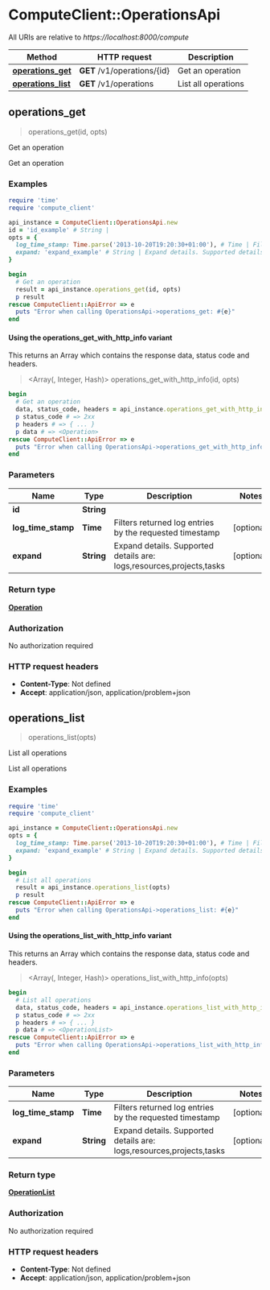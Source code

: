 # ComputeClient::OperationsApi

All URIs are relative to *https://localhost:8000/compute*

| Method | HTTP request | Description |
| ------ | ------------ | ----------- |
| [**operations_get**](OperationsApi.md#operations_get) | **GET** /v1/operations/{id} | Get an operation |
| [**operations_list**](OperationsApi.md#operations_list) | **GET** /v1/operations | List all operations |


## operations_get

> <Operation> operations_get(id, opts)

Get an operation

Get an operation

### Examples

```ruby
require 'time'
require 'compute_client'

api_instance = ComputeClient::OperationsApi.new
id = 'id_example' # String | 
opts = {
  log_time_stamp: Time.parse('2013-10-20T19:20:30+01:00'), # Time | Filters returned log entries by the requested timestamp
  expand: 'expand_example' # String | Expand details. Supported details are: logs,resources,projects,tasks
}

begin
  # Get an operation
  result = api_instance.operations_get(id, opts)
  p result
rescue ComputeClient::ApiError => e
  puts "Error when calling OperationsApi->operations_get: #{e}"
end
```

#### Using the operations_get_with_http_info variant

This returns an Array which contains the response data, status code and headers.

> <Array(<Operation>, Integer, Hash)> operations_get_with_http_info(id, opts)

```ruby
begin
  # Get an operation
  data, status_code, headers = api_instance.operations_get_with_http_info(id, opts)
  p status_code # => 2xx
  p headers # => { ... }
  p data # => <Operation>
rescue ComputeClient::ApiError => e
  puts "Error when calling OperationsApi->operations_get_with_http_info: #{e}"
end
```

### Parameters

| Name | Type | Description | Notes |
| ---- | ---- | ----------- | ----- |
| **id** | **String** |  |  |
| **log_time_stamp** | **Time** | Filters returned log entries by the requested timestamp | [optional] |
| **expand** | **String** | Expand details. Supported details are: logs,resources,projects,tasks | [optional] |

### Return type

[**Operation**](Operation.md)

### Authorization

No authorization required

### HTTP request headers

- **Content-Type**: Not defined
- **Accept**: application/json, application/problem+json


## operations_list

> <OperationList> operations_list(opts)

List all operations

List all operations

### Examples

```ruby
require 'time'
require 'compute_client'

api_instance = ComputeClient::OperationsApi.new
opts = {
  log_time_stamp: Time.parse('2013-10-20T19:20:30+01:00'), # Time | Filters returned log entries by the requested timestamp
  expand: 'expand_example' # String | Expand details. Supported details are: logs,resources,projects,tasks
}

begin
  # List all operations
  result = api_instance.operations_list(opts)
  p result
rescue ComputeClient::ApiError => e
  puts "Error when calling OperationsApi->operations_list: #{e}"
end
```

#### Using the operations_list_with_http_info variant

This returns an Array which contains the response data, status code and headers.

> <Array(<OperationList>, Integer, Hash)> operations_list_with_http_info(opts)

```ruby
begin
  # List all operations
  data, status_code, headers = api_instance.operations_list_with_http_info(opts)
  p status_code # => 2xx
  p headers # => { ... }
  p data # => <OperationList>
rescue ComputeClient::ApiError => e
  puts "Error when calling OperationsApi->operations_list_with_http_info: #{e}"
end
```

### Parameters

| Name | Type | Description | Notes |
| ---- | ---- | ----------- | ----- |
| **log_time_stamp** | **Time** | Filters returned log entries by the requested timestamp | [optional] |
| **expand** | **String** | Expand details. Supported details are: logs,resources,projects,tasks | [optional] |

### Return type

[**OperationList**](OperationList.md)

### Authorization

No authorization required

### HTTP request headers

- **Content-Type**: Not defined
- **Accept**: application/json, application/problem+json

